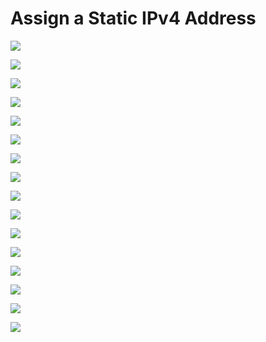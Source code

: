 # Assign a Static IPv4 Address

![](https://github.com/JonmarCorpuz/SecondBrain/blob/main/Assets/ESXi%20pt27.png)

![](https://github.com/JonmarCorpuz/SecondBrain/blob/main/Assets/ESXi%20pt28.png)

![](https://github.com/JonmarCorpuz/SecondBrain/blob/main/Assets/ESXi%20pt29.png)

![](https://github.com/JonmarCorpuz/SecondBrain/blob/main/Assets/ESXi%20pt30.png)

![](https://github.com/JonmarCorpuz/SecondBrain/blob/main/Assets/ESXi%20pt31.png)

![](https://github.com/JonmarCorpuz/SecondBrain/blob/main/Assets/ESXi%20pt32.png)

![](https://github.com/JonmarCorpuz/SecondBrain/blob/main/Assets/ESXi%20pt33.png)

![](https://github.com/JonmarCorpuz/SecondBrain/blob/main/Assets/ESXi%20pt34.png)

![](https://github.com/JonmarCorpuz/SecondBrain/blob/main/Assets/ESXi%20pt36.png)

![](https://github.com/JonmarCorpuz/SecondBrain/blob/main/Assets/ESXi%20pt37.png)

![](https://github.com/JonmarCorpuz/SecondBrain/blob/main/Assets/ESXi%20pt38.png)

![](https://github.com/JonmarCorpuz/SecondBrain/blob/main/Assets/ESXi%20pt39.png)

![](https://github.com/JonmarCorpuz/SecondBrain/blob/main/Assets/ESXi%20pt40.png)

![](https://github.com/JonmarCorpuz/SecondBrain/blob/main/Assets/ESXi%20pt41.png)

![](https://github.com/JonmarCorpuz/SecondBrain/blob/main/Assets/ESXi%20pt42.png)

![](https://github.com/JonmarCorpuz/SecondBrain/blob/main/Assets/ESXi%20pt43.png)
